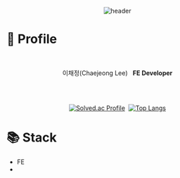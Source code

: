 <div align="center">
  
![header](https://capsule-render.vercel.app/api?type=rounded&height=300&color=gradient&text=CHAEJEONG'S%20GITHUB&reversal=true&textBg=false&desc=FE%20DEVELOPER&descAlign=50&descAlignY=67&descSize=30&animation=twinkling)

</div>

# 👋 Profile

<div align="center">
  <br/>
  
  이채정(Chaejeong Lee)&nbsp;&nbsp;
  <b>FE Developer</b>

  <br/><br/>
  
[![Solved.ac Profile](http://mazassumnida.wtf/api/v2/generate_badge?boj=lcj000107)](https://solved.ac/lcj000107/)&nbsp;
[![Top Langs](https://github-readme-stats.vercel.app/api/top-langs/?username=chaejeong-lee&layout=compact)](https://github.com/chaejeong-lee/github-readme-stats)

</div>


# 📚 Stack

<div align="justify">
  
- FE
- 

</div>
